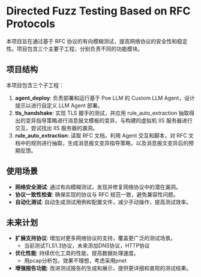 # Directed Fuzz Testing Based on RFC Protocols

本项目旨在通过基于 RFC 协议的有向模糊测试，提高网络协议的安全性和稳定性。项目包含三个主要子工程，分别负责不同的功能模块。

## 项目结构

本项目包含三个子工程：

1. **agent_deploy**: 负责部署和运行基于 Poe LLM 的 Custom LLM Agent，设计提示以进行自定义 LLM Agent 部署。
2. **tls_handshake**: 实现 TLS 握手的测试，并应用 rule_auto_extraction 抽取得出的变异指导策略进行消息报文模板的变异，与构建的虚拟机 IIS 服务器进行交互，尝试找出 IIS 服务器的漏洞。
3. **rule_auto_extraction**: 读取 RFC 文档，利用 Agent 交互和脚本，对 RFC 文档中的规则进行抽取，生成消息报文变异指导策略，以及消息报文变异后的预期反馈。

## 使用场景

- **网络安全测试**: 通过有向模糊测试，发现并修复网络协议中的潜在漏洞。
- **协议一致性检查**: 确保实现的协议与 RFC 规范一致，避免兼容性问题。
- **自动化测试**: 自动生成测试用例和配置文件，减少手动操作，提高测试效率。

## 未来计划

- **扩展支持协议**: 增加对更多网络协议的支持，覆盖更广泛的测试场景。
  - 当前测试TLS1.3协议，未来添加DNS协议，HTTP协议
- **优化性能**: 持续优化工具的性能，提高数据处理速度。
  - 用pcap分析包，效果不理想，考虑采用pnet
- **增强报告功能**: 改进测试报告的生成和展示，提供更详细和直观的测试结果。